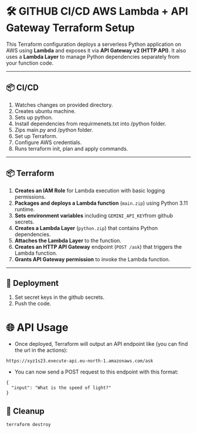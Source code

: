 # 🛠️ GITHUB CI/CD AWS Lambda + API Gateway Terraform Setup

This Terraform configuration deploys a serverless Python application on AWS using **Lambda** and exposes it via **API Gateway v2 (HTTP API)**. It also uses a **Lambda Layer** to manage Python dependencies separately from your function code.

---

## 📦 CI/CD
1. Watches changes on provided directory.
2. Creates ubuntu machine.
3. Sets up python.
4. Install dependencies from requirmenets.txt into /python folder.
5. Zips main.py and /python folder.
6. Set up Terraform.
7. Configure AWS credentials.
8. Runs terraform init, plan and apply commands.

---

## 📦 Terraform

1. **Creates an IAM Role** for Lambda execution with basic logging permissions.
2. **Packages and deploys a Lambda function** (`main.zip`) using Python 3.11 runtime.
3. **Sets environment variables** including `GEMINI_API_KEY`from github secrets.
4. **Creates a Lambda Layer** (`python.zip`) that contains Python dependencies.
5. **Attaches the Lambda Layer** to the function.
6. **Creates an HTTP API Gateway** endpoint (`POST /ask`) that triggers the Lambda function.
7. **Grants API Gateway permission** to invoke the Lambda function.
---

## 🚀 Deployment

1. Set secret keys in the github secrets.
2. Push the code.


# 🌐 API Usage
- Once deployed, Terraform will output an API endpoint like (you can find the url in the actions):

```
https://xyz1s23.execute-api.eu-north-1.amazonaws.com/ask
```

- You can now send a POST request to this endpoint with this format:

```
{
  "input": "What is the speed of light?"
}
```

## 🧽 Cleanup

```
terraform destroy
```